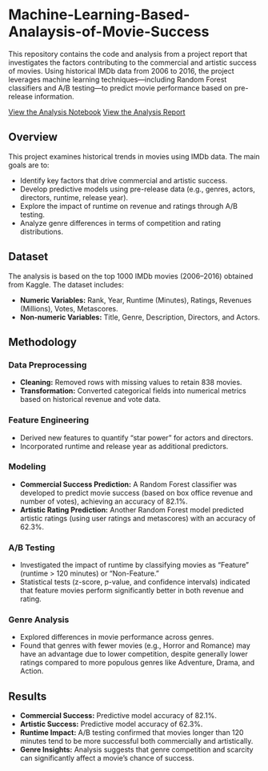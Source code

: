 # Machine-Learning-Based-Analaysis-of-Movie-Success


This repository contains the code and analysis from a project report that investigates the factors contributing to the commercial and artistic success of movies. Using historical IMDb data from 2006 to 2016, the project leverages machine learning techniques—including Random Forest classifiers and A/B testing—to predict movie performance based on pre-release information. 

[View the Analysis Notebook](./Movie_Success_Analysis_Code.ipynb)
[View the Analysis Report](./Movie_Success_Analysis_report.ipynb)


## Overview
This project examines historical trends in movies using IMDb data. The main goals are to:
- Identify key factors that drive commercial and artistic success.
- Develop predictive models using pre-release data (e.g., genres, actors, directors, runtime, release year).
- Explore the impact of runtime on revenue and ratings through A/B testing.
- Analyze genre differences in terms of competition and rating distributions.

## Dataset
The analysis is based on the top 1000 IMDb movies (2006–2016) obtained from Kaggle. The dataset includes:
- **Numeric Variables:** Rank, Year, Runtime (Minutes), Ratings, Revenues (Millions), Votes, Metascores.
- **Non-numeric Variables:** Title, Genre, Description, Directors, and Actors.

## Methodology

### Data Preprocessing
- **Cleaning:** Removed rows with missing values to retain 838 movies.
- **Transformation:** Converted categorical fields into numerical metrics based on historical revenue and vote data.

### Feature Engineering
- Derived new features to quantify “star power” for actors and directors.
- Incorporated runtime and release year as additional predictors.

### Modeling
- **Commercial Success Prediction:** A Random Forest classifier was developed to predict movie success (based on box office revenue and number of votes), achieving an accuracy of 82.1%.
- **Artistic Rating Prediction:** Another Random Forest model predicted artistic ratings (using user ratings and metascores) with an accuracy of 62.3%.

### A/B Testing
- Investigated the impact of runtime by classifying movies as “Feature” (runtime > 120 minutes) or “Non-Feature.”
- Statistical tests (z-score, p-value, and confidence intervals) indicated that feature movies perform significantly better in both revenue and rating.

### Genre Analysis
- Explored differences in movie performance across genres.
- Found that genres with fewer movies (e.g., Horror and Romance) may have an advantage due to lower competition, despite generally lower ratings compared to more populous genres like Adventure, Drama, and Action.

## Results
- **Commercial Success:** Predictive model accuracy of 82.1%.
- **Artistic Success:** Predictive model accuracy of 62.3%.
- **Runtime Impact:** A/B testing confirmed that movies longer than 120 minutes tend to be more successful both commercially and artistically.
- **Genre Insights:** Analysis suggests that genre competition and scarcity can significantly affect a movie’s chance of success.
